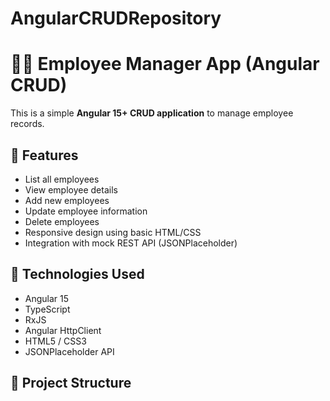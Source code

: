 # AngularCRUDRepository
# 👩‍💻 Employee Manager App (Angular CRUD)

This is a simple **Angular 15+ CRUD application** to manage employee records. 
## 🚀 Features

- List all employees
- View employee details
- Add new employees
- Update employee information
- Delete employees
- Responsive design using basic HTML/CSS
- Integration with mock REST API (JSONPlaceholder)

## 🧰 Technologies Used

- Angular 15
- TypeScript
- RxJS
- Angular HttpClient
- HTML5 / CSS3
- JSONPlaceholder API

## 📂 Project Structure

